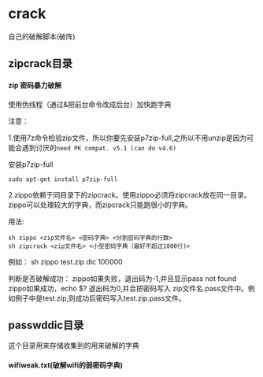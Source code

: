 # crack
自己的破解脚本(破阵)

## zipcrack目录
#### zip 密码暴力破解
使用伪线程（通过&把前台命令改成后台）加快跑字典

注意：

1.使用7z命令检验zip文件，所以你要先安装p7zip-full,之所以不用unzip是因为可能会遇到讨厌的`need PK compat. v5.1 (can do v4.6)` 

安装p7zip-full

`sudo apt-get install p7zip-full`


2.zippo依赖于同目录下的zipcrack。使用zippo必须将zipcrack放在同一目录。zippo可以处理较大的字典，而zipcrack只能跑很小的字典。

用法:
 
    sh zippo <zip文件名> <密码字典> <分割密码字典的行数>
    sh zipcrack <zip文件名> <小型密码字典（最好不超过1000行)>

例如：
    sh zippo test.zip dic 100000
    
判断是否破解成功：
    zippo如果失败，退出码为-1,并且显示pass not found
    zippo如果成功，echo $? 退出码为0,并会把密码写入 zip文件名.pass文件中。例如例子中是test.zip,则成功后密码写入test.zip.pass文件。


## passwddic目录
这个目录用来存储收集到的用来破解的字典
#### wifiweak.txt(破解wifi的弱密码字典)
